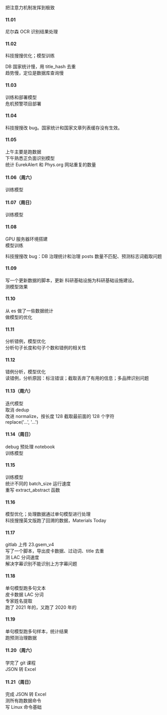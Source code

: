 
把注意力机制发挥到极致  


#### 11.01  

尼尔森 OCR 识别结果处理    


#### 11.02  

科技搜搜优化；模型训练  

DB 国家统计慢，用 title_hash 去重  
趋势慢，定位是数据库查询慢    


#### 11.03  

训练和部署模型  
危机预警项目部署  


#### 11.04  

科技搜搜改 bug。国家统计和国家文章列表缓存没有生效。  


#### 11.05  

上午主要是跑数据  
下午熟悉正负面识别模型  
统计 EurekAlert 和 Phys.org 网站重复的数量  


#### 11.06（周六）

训练模型  


#### 11.07（周日）

训练模型  


#### 11.08  

GPU 服务器环境搭建  
模型训练  

科技搜搜改 bug：DB 治理统计和治理 posts 数量不匹配、预测标志词截取问题  


#### 11.09  

写一个更新数据的脚本，更新 科研基础设施为科研基础设施建设。  
测模型效果  


#### 11.10  

从 es 做了一些数据统计  
做模型的优化  


#### 11.11  

分析错例，模型优化  
分析句子长度和句子个数和错例的相关性  


#### 11.12  

错例分析，模型优化  
读错例，分析原因：标注错误；截取丢弃了有用的信息；多品牌识别问题  


#### 11.13（周六）  

迭代模型  
取消 dedup  
改进 normalize，按长度 128 截取最前面的 128 个字符  
replace('...', '…')  


#### 11.14（周日）  

debug 预处理 notebook  
训练模型  


#### 11.15  

训练模型  
统计不同的 batch_size 运行速度  
重写 extract_abstract 函数  


#### 11.16  

模型优化；处理数据通过单句模型进行处理  
科技搜搜英文版跑了回溯的数据，Materials Today    


#### 11.17  

gitlab 上传 23.gsem_v4  
写了一个脚本，导出皮卡数据、过动词、title 去重  
测 LAC 分词速度  
解决字幕识别不能识别上方字幕问题  


#### 11.18  

单句模型跑多句文本  
皮卡数据 LAC 分词  
专家姓名提取  
跑了 2021 年的，又跑了 2020 年的  


#### 11.19  

单句模型跑多句样本，统计结果  
跑预测治理数据  


#### 11.20（周六）  

学完了 git 课程  
JSON 转 Excel  


#### 11.21（周日）  

完成 JSON 转 Excel  
测所有跑数据命令  
写 Linux 命令基础  




